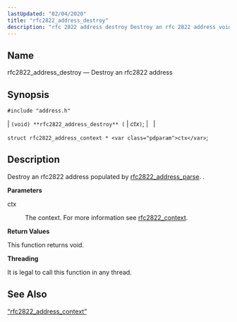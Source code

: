 ```yaml
---
lastUpdated: "02/04/2020"
title: "rfc2822_address_destroy"
description: "rfc 2822 address destroy Destroy an rfc 2822 address void rfc 2822 address destroy ctx struct rfc 2822 address context ctx Destroy an rfc 2822 address populated by rfc 2822 address parse ctx The context For more information see rfc 2822 context This function returns void It is legal to..."
---
```


<a name="apis.rfc2822_address_destroy"></a> 
## Name

rfc2822_address_destroy — Destroy an rfc2822 address

## Synopsis

`#include "address.h"`

| `(void) **rfc2822_address_destroy** (` | <var class="pdparam">ctx</var>`)`; |   |

`struct rfc2822_address_context * <var class="pdparam">ctx</var>`;<a name="idp58535920"></a> 
## Description

Destroy an rfc2822 address populated by [rfc2822_address_parse](/momentum/3/3-api/apis-rfc-2822-address-parse). .

**<a name="idp58538320"></a> Parameters**

<dl class="variablelist">

<dt>ctx</dt>

<dd>

The context. For more information see [rfc2822_context](/momentum/3/3-api/structs-rfc-2822-context).

</dd>

</dl>

**<a name="idp58541776"></a> Return Values**

This function returns void.

**<a name="idp58542688"></a> Threading**

It is legal to call this function in any thread.

<a name="idp58544112"></a> 
## See Also

[“rfc2822_address_context”](/momentum/3/3-api/structs-rfc-2822-address-context)